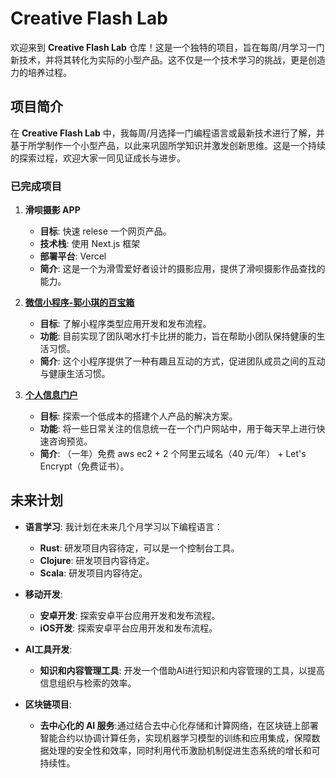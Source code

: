 # Creative Flash Lab

欢迎来到 **Creative Flash Lab** 仓库！这是一个独特的项目，旨在每周/月学习一门新技术，并将其转化为实际的小型产品。这不仅是一个技术学习的挑战，更是创造力的培养过程。

## 项目简介

在 **Creative Flash Lab** 中，我每周/月选择一门编程语言或最新技术进行了解，并基于所学制作一个小型产品，以此来巩固所学知识并激发创新思维。这是一个持续的探索过程，欢迎大家一同见证成长与进步。

### 已完成项目

1. **滑呗摄影 APP**
   - **目标**: 快速 relese 一个网页产品。
   - **技术栈**: 使用 Next.js 框架
   - **部署平台**: Vercel
   - **简介**: 这是一个为滑雪爱好者设计的摄影应用，提供了滑呗摄影作品查找的能力。

2. **[微信小程序-郭小琪的百宝箱](https://github.com/zaraguo/duck)**
   - **目标**: 了解小程序类型应用开发和发布流程。
   - **功能**: 目前实现了团队喝水打卡比拼的能力，旨在帮助小团队保持健康的生活习惯。
   - **简介**: 这个小程序提供了一种有趣且互动的方式，促进团队成员之间的互动与健康生活习惯。
     
3. **[个人信息门户](https://zaraguo.cn)**
   - **目标**: 探索一个低成本的搭建个人产品的解决方案。
   - **功能**: 将一些日常关注的信息统一在一个门户网站中，用于每天早上进行快速咨询预览。
   - **简介**: （一年）免费 aws ec2 + 2 个阿里云域名（40 元/年） + Let's Encrypt（免费证书）。

## 未来计划

- **语言学习**: 我计划在未来几个月学习以下编程语言：
  - **Rust**: 研发项目内容待定，可以是一个控制台工具。
  - **Clojure**: 研发项目内容待定。 
  - **Scala**: 研发项目内容待定。

- **移动开发**:
  - **安卓开发**: 探索安卓平台应用开发和发布流程。
  - **iOS开发**: 探索安卓平台应用开发和发布流程。

- **AI工具开发**:
  - **知识和内容管理工具**: 开发一个借助AI进行知识和内容管理的工具，以提高信息组织与检索的效率。

- **区块链项目**:
  - **去中心化的 AI 服务**:通过结合去中心化存储和计算网络，在区块链上部署智能合约以协调计算任务，实现机器学习模型的训练和应用集成，保障数据处理的安全性和效率，同时利用代币激励机制促进生态系统的增长和可持续性。
